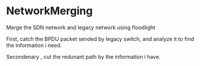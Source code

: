 NetworkMerging
==============

Merge the SDN network and legacy network using floodlight


First, catch the BPDU packet sended by legacy switch, and analyze it to find the information i need.

Secondenary , cut the redunant path by the information i have.
